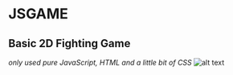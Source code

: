 # JSGAME

## Basic 2D Fighting Game

_only used pure JavaScript, HTML and a little bit of CSS_
![alt text](https://github.com/cserma/jsgame/blob/main/gif/jsgame.gif?raw=true)
